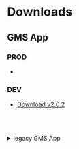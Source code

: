 # Downloads

## GMS App

### PROD
- 

### DEV
- [Download v2.0.2](https://ktown4u-my.sharepoint.com/:u:/p/abrazobob/EWtD9f5ZS_hKlkYycl0vRfwB53kBVBEJNcBOdyE3aLOyHw?e=uQ9w79)

<br><br>

<details>
  <summary>legacy GMS App</summary>  
  
  - PROD
    - [Download v1.2.x](https://drive.google.com/file/d/1VQbGDD1bVhghoMQqxBB1DfefQUCh9zCI/view?usp=sharing)
  
  - DEV
    - [Download v1.2.x](https://drive.google.com/file/d/1C_nPRWoiM2slJA5MzDlpkiLNenMELsxu/view?usp=sharing)
</details>
